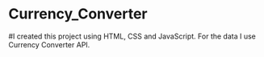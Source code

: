 # Currency_Converter
#I created this project using HTML, CSS and JavaScript. For the data I use Currency Converter API.

